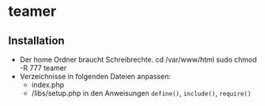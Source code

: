 # teamer
## Installation
* Der home Ordner braucht Schreibrechte.
    cd /var/www/html
    sudo chmod -R 777 teamer
* Verzeichnisse in folgenden Dateien anpassen:
  * index.php
  * /libs/setup.php
  in den Anweisungen `define()`, `include()`, `require()`
